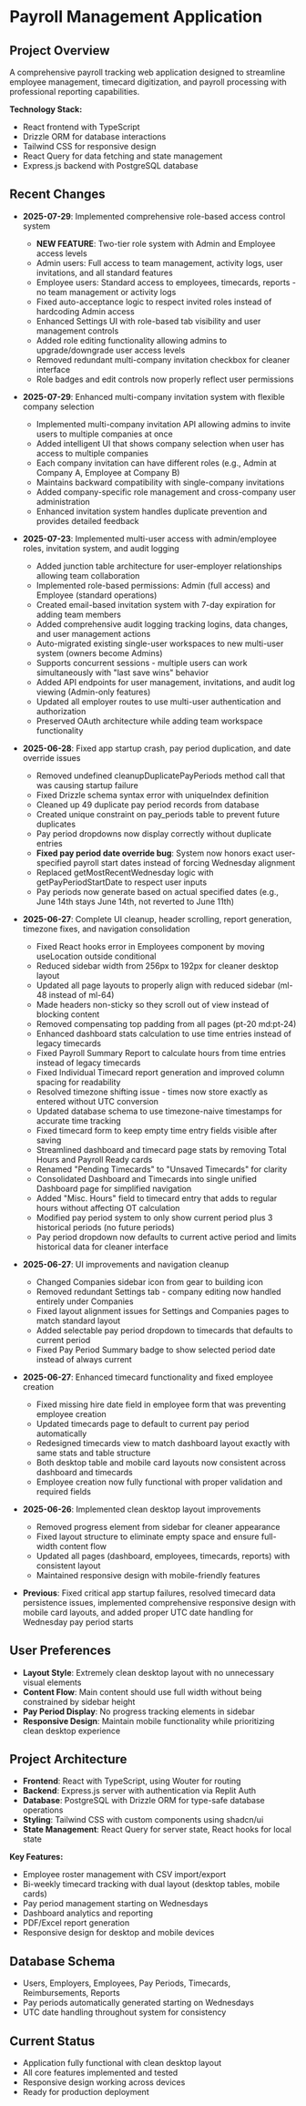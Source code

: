 # Payroll Management Application

## Project Overview
A comprehensive payroll tracking web application designed to streamline employee management, timecard digitization, and payroll processing with professional reporting capabilities.

**Technology Stack:**
- React frontend with TypeScript
- Drizzle ORM for database interactions
- Tailwind CSS for responsive design
- React Query for data fetching and state management
- Express.js backend with PostgreSQL database

## Recent Changes
- **2025-07-29**: Implemented comprehensive role-based access control system
  - **NEW FEATURE**: Two-tier role system with Admin and Employee access levels
  - Admin users: Full access to team management, activity logs, user invitations, and all standard features
  - Employee users: Standard access to employees, timecards, reports - no team management or activity logs
  - Fixed auto-acceptance logic to respect invited roles instead of hardcoding Admin access
  - Enhanced Settings UI with role-based tab visibility and user management controls
  - Added role editing functionality allowing admins to upgrade/downgrade user access levels
  - Removed redundant multi-company invitation checkbox for cleaner interface
  - Role badges and edit controls now properly reflect user permissions

- **2025-07-29**: Enhanced multi-company invitation system with flexible company selection
  - Implemented multi-company invitation API allowing admins to invite users to multiple companies at once
  - Added intelligent UI that shows company selection when user has access to multiple companies
  - Each company invitation can have different roles (e.g., Admin at Company A, Employee at Company B)
  - Maintains backward compatibility with single-company invitations
  - Added company-specific role management and cross-company user administration
  - Enhanced invitation system handles duplicate prevention and provides detailed feedback

- **2025-07-23**: Implemented multi-user access with admin/employee roles, invitation system, and audit logging
  - Added junction table architecture for user-employer relationships allowing team collaboration
  - Implemented role-based permissions: Admin (full access) and Employee (standard operations)
  - Created email-based invitation system with 7-day expiration for adding team members
  - Added comprehensive audit logging tracking logins, data changes, and user management actions
  - Auto-migrated existing single-user workspaces to new multi-user system (owners become Admins)
  - Supports concurrent sessions - multiple users can work simultaneously with "last save wins" behavior
  - Added API endpoints for user management, invitations, and audit log viewing (Admin-only features)
  - Updated all employer routes to use multi-user authentication and authorization
  - Preserved OAuth architecture while adding team workspace functionality

- **2025-06-28**: Fixed app startup crash, pay period duplication, and date override issues
  - Removed undefined cleanupDuplicatePayPeriods method call that was causing startup failure
  - Fixed Drizzle schema syntax error with uniqueIndex definition
  - Cleaned up 49 duplicate pay period records from database
  - Created unique constraint on pay_periods table to prevent future duplicates
  - Pay period dropdowns now display correctly without duplicate entries
  - **Fixed pay period date override bug**: System now honors exact user-specified payroll start dates instead of forcing Wednesday alignment
  - Replaced getMostRecentWednesday logic with getPayPeriodStartDate to respect user inputs
  - Pay periods now generate based on actual specified dates (e.g., June 14th stays June 14th, not reverted to June 11th)

- **2025-06-27**: Complete UI cleanup, header scrolling, report generation, timezone fixes, and navigation consolidation
  - Fixed React hooks error in Employees component by moving useLocation outside conditional
  - Reduced sidebar width from 256px to 192px for cleaner desktop layout
  - Updated all page layouts to properly align with reduced sidebar (ml-48 instead of ml-64)
  - Made headers non-sticky so they scroll out of view instead of blocking content
  - Removed compensating top padding from all pages (pt-20 md:pt-24)
  - Enhanced dashboard stats calculation to use time entries instead of legacy timecards
  - Fixed Payroll Summary Report to calculate hours from time entries instead of legacy timecards
  - Fixed Individual Timecard report generation and improved column spacing for readability
  - Resolved timezone shifting issue - times now store exactly as entered without UTC conversion
  - Updated database schema to use timezone-naive timestamps for accurate time tracking
  - Fixed timecard form to keep empty time entry fields visible after saving
  - Streamlined dashboard and timecard page stats by removing Total Hours and Payroll Ready cards
  - Renamed "Pending Timecards" to "Unsaved Timecards" for clarity
  - Consolidated Dashboard and Timecards into single unified Dashboard page for simplified navigation
  - Added "Misc. Hours" field to timecard entry that adds to regular hours without affecting OT calculation
  - Modified pay period system to only show current period plus 3 historical periods (no future periods)
  - Pay period dropdown now defaults to current active period and limits historical data for cleaner interface

- **2025-06-27**: UI improvements and navigation cleanup
  - Changed Companies sidebar icon from gear to building icon
  - Removed redundant Settings tab - company editing now handled entirely under Companies
  - Fixed layout alignment issues for Settings and Companies pages to match standard layout
  - Added selectable pay period dropdown to timecards that defaults to current period
  - Fixed Pay Period Summary badge to show selected period date instead of always current

- **2025-06-27**: Enhanced timecard functionality and fixed employee creation
  - Fixed missing hire date field in employee form that was preventing employee creation
  - Updated timecards page to default to current pay period automatically
  - Redesigned timecards view to match dashboard layout exactly with same stats and table structure
  - Both desktop table and mobile card layouts now consistent across dashboard and timecards
  - Employee creation now fully functional with proper validation and required fields

- **2025-06-26**: Implemented clean desktop layout improvements
  - Removed progress element from sidebar for cleaner appearance
  - Fixed layout structure to eliminate empty space and ensure full-width content flow
  - Updated all pages (dashboard, employees, timecards, reports) with consistent layout
  - Maintained responsive design with mobile-friendly features

- **Previous**: Fixed critical app startup failures, resolved timecard data persistence issues, implemented comprehensive responsive design with mobile card layouts, and added proper UTC date handling for Wednesday pay period starts

## User Preferences
- **Layout Style**: Extremely clean desktop layout with no unnecessary visual elements
- **Content Flow**: Main content should use full width without being constrained by sidebar height
- **Pay Period Display**: No progress tracking elements in sidebar
- **Responsive Design**: Maintain mobile functionality while prioritizing clean desktop experience

## Project Architecture
- **Frontend**: React with TypeScript, using Wouter for routing
- **Backend**: Express.js server with authentication via Replit Auth
- **Database**: PostgreSQL with Drizzle ORM for type-safe database operations
- **Styling**: Tailwind CSS with custom components using shadcn/ui
- **State Management**: React Query for server state, React hooks for local state

**Key Features:**
- Employee roster management with CSV import/export
- Bi-weekly timecard tracking with dual layout (desktop tables, mobile cards)
- Pay period management starting on Wednesdays
- Dashboard analytics and reporting
- PDF/Excel report generation
- Responsive design for desktop and mobile devices

## Database Schema
- Users, Employers, Employees, Pay Periods, Timecards, Reimbursements, Reports
- Pay periods automatically generated starting on Wednesdays
- UTC date handling throughout system for consistency

## Current Status
- Application fully functional with clean desktop layout
- All core features implemented and tested
- Responsive design working across devices
- Ready for production deployment